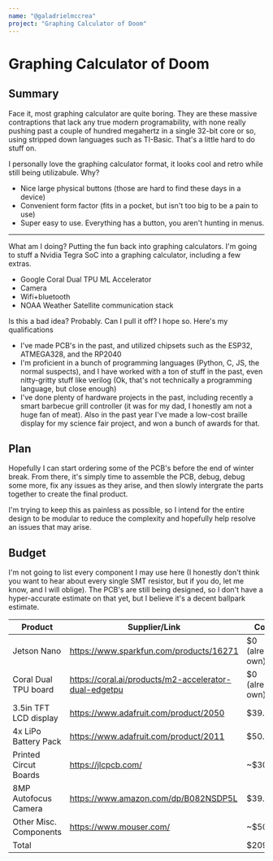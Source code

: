 ```yaml
---
name: "@galadrielmccrea"
project: "Graphing Calculator of Doom"
---
```


# Graphing Calculator of Doom

## Summary

Face it, most graphing calculator are quite boring. They are these massive contraptions that lack any true modern programability,
with none really pushing past a couple of hundred megahertz in a single 32-bit core or so, using stripped down languages
such as TI-Basic. That's a little hard to do stuff on.


I personally love the graphing calculator format, it looks cool and retro while still being utilizabule. Why?
* Nice large physical buttons (those are hard to find these days in a device)
* Convenient form factor (fits in a pocket, but isn't too big to be a pain to use)
* Super easy to use. Everything has a button, you aren't hunting in menus.

***
What am I doing? Putting the fun back into graphing calculators. I'm going to stuff a Nvidia Tegra SoC into a graphing calculator, including a few extras.
* Google Coral Dual TPU ML Accelerator
* Camera
* Wifi+bluetooth
* NOAA Weather Satellite communication stack

Is this a bad idea? Probably. Can I pull it off? I hope so. Here's my qualifications
* I've made PCB's in the past, and utilized chipsets such as the ESP32, ATMEGA328, and the RP2040
* I'm proficient in a bunch of programming languages (Python, C, JS, the normal suspects), and I have worked with a ton of stuff in the past, even nitty-gritty
  stuff like verilog (Ok, that's not technically a programming language, but close enough)
* I've done plenty of hardware projects in the past, including recently a smart barbecue grill controller (it was for my dad, I
 honestly am not a huge fan of meat). Also in the past year I've made a low-cost braille display for my science fair project, and won a bunch of awards for that. 
## Plan

Hopefully I can start ordering some of the PCB's before the end of winter break. From there, it's simply time to 
assemble the PCB, debug, debug some more, fix any issues as they arise, and then slowly intergrate the parts together to create
the final product. 

I'm trying to keep this as painless as possible, so I intend for the entire design to be modular to reduce the complexity
and hopefully help resolve an issues that may arise. 
## Budget

I'm not going to list every component I may use here (I honestly don't think you want to hear about every single SMT resistor, but if you do, let me know, and I will oblige).
The PCB's are still being designed, so I don't have a hyper-accurate estimate on that yet, but I believe it's a decent ballpark estimate. 

| Product                | Supplier/Link                                         | Cost             |
|------------------------|-------------------------------------------------------|------------------|
| Jetson Nano            | https://www.sparkfun.com/products/16271               | $0 (already own) |
| Coral Dual TPU board   | https://coral.ai/products/m2-accelerator-dual-edgetpu | $0 (already own) |
| 3.5in TFT LCD display  | https://www.adafruit.com/product/2050                 | $39.95           |
| 4x LiPo Battery Pack   | https://www.adafruit.com/product/2011                 | $50.00           |
 | Printed Circut Boards  | https://jlcpcb.com/                                   | ~$30             |
| 8MP Autofocus Camera   | https://www.amazon.com/dp/B082NSDP5L                  | $39.94           |
| Other Misc. Components | https://www.mouser.com/                               | ~$50             |
| Total                  |                                                       | $209.89          |
